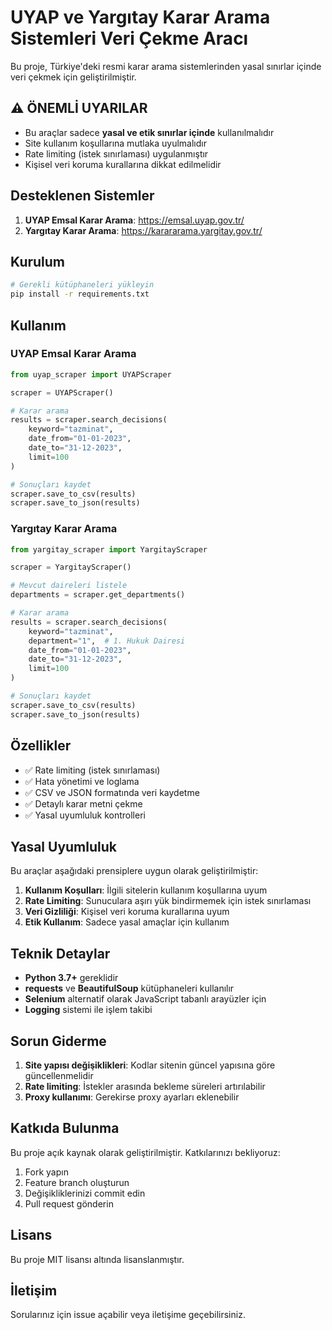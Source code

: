 # UYAP ve Yargıtay Karar Arama Sistemleri Veri Çekme Aracı

Bu proje, Türkiye'deki resmi karar arama sistemlerinden yasal sınırlar içinde veri çekmek için geliştirilmiştir.

## ⚠️ ÖNEMLİ UYARILAR

- Bu araçlar sadece **yasal ve etik sınırlar içinde** kullanılmalıdır
- Site kullanım koşullarına mutlaka uyulmalıdır
- Rate limiting (istek sınırlaması) uygulanmıştır
- Kişisel veri koruma kurallarına dikkat edilmelidir

## Desteklenen Sistemler

1. **UYAP Emsal Karar Arama**: https://emsal.uyap.gov.tr/
2. **Yargıtay Karar Arama**: https://karararama.yargitay.gov.tr/

## Kurulum

```bash
# Gerekli kütüphaneleri yükleyin
pip install -r requirements.txt
```

## Kullanım

### UYAP Emsal Karar Arama

```python
from uyap_scraper import UYAPScraper

scraper = UYAPScraper()

# Karar arama
results = scraper.search_decisions(
    keyword="tazminat",
    date_from="01-01-2023",
    date_to="31-12-2023",
    limit=100
)

# Sonuçları kaydet
scraper.save_to_csv(results)
scraper.save_to_json(results)
```

### Yargıtay Karar Arama

```python
from yargitay_scraper import YargitayScraper

scraper = YargitayScraper()

# Mevcut daireleri listele
departments = scraper.get_departments()

# Karar arama
results = scraper.search_decisions(
    keyword="tazminat",
    department="1",  # 1. Hukuk Dairesi
    date_from="01-01-2023",
    date_to="31-12-2023",
    limit=100
)

# Sonuçları kaydet
scraper.save_to_csv(results)
scraper.save_to_json(results)
```

## Özellikler

- ✅ Rate limiting (istek sınırlaması)
- ✅ Hata yönetimi ve loglama
- ✅ CSV ve JSON formatında veri kaydetme
- ✅ Detaylı karar metni çekme
- ✅ Yasal uyumluluk kontrolleri

## Yasal Uyumluluk

Bu araçlar aşağıdaki prensiplere uygun olarak geliştirilmiştir:

1. **Kullanım Koşulları**: İlgili sitelerin kullanım koşullarına uyum
2. **Rate Limiting**: Sunuculara aşırı yük bindirmemek için istek sınırlaması
3. **Veri Gizliliği**: Kişisel veri koruma kurallarına uyum
4. **Etik Kullanım**: Sadece yasal amaçlar için kullanım

## Teknik Detaylar

- **Python 3.7+** gereklidir
- **requests** ve **BeautifulSoup** kütüphaneleri kullanılır
- **Selenium** alternatif olarak JavaScript tabanlı arayüzler için
- **Logging** sistemi ile işlem takibi

## Sorun Giderme

1. **Site yapısı değişiklikleri**: Kodlar sitenin güncel yapısına göre güncellenmelidir
2. **Rate limiting**: İstekler arasında bekleme süreleri artırılabilir
3. **Proxy kullanımı**: Gerekirse proxy ayarları eklenebilir

## Katkıda Bulunma

Bu proje açık kaynak olarak geliştirilmiştir. Katkılarınızı bekliyoruz:

1. Fork yapın
2. Feature branch oluşturun
3. Değişikliklerinizi commit edin
4. Pull request gönderin

## Lisans

Bu proje MIT lisansı altında lisanslanmıştır.

## İletişim

Sorularınız için issue açabilir veya iletişime geçebilirsiniz.
